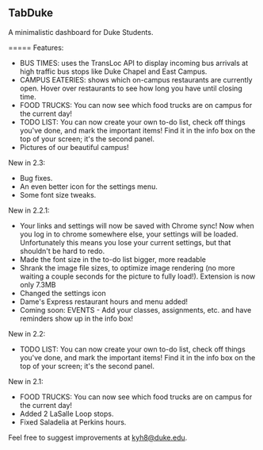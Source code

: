 ## TabDuke
A minimalistic dashboard for Duke Students.

=====
Features:
- BUS TIMES: uses the TransLoc API to display incoming bus arrivals at high traffic bus stops like Duke Chapel and East Campus.
- CAMPUS EATERIES: shows which on-campus restaurants are currently open. Hover over restaurants to see how long you have until closing time.
- FOOD TRUCKS: You can now see which food trucks are on campus for the current day!
- TODO LIST: You can now create your own to-do list, check off things you've done, and mark the important items! Find it in the info box on the top of your screen; it's the second panel.
- Pictures of our beautiful campus!

New in 2.3:
- Bug fixes.
- An even better icon for the settings menu.
- Some font size tweaks.

New in 2.2.1:
- Your links and settings will now be saved with Chrome sync! Now when you log in to chrome somewhere else, your settings will be loaded. Unfortunately this means you lose your current settings, but that shouldn't be hard to redo.
- Made the font size in the to-do list bigger, more readable
- Shrank the image file sizes, to optimize image rendering (no more waiting a couple seconds for the picture to fully load!). Extension is now only 7.3MB
- Changed the settings icon
- Dame's Express restaurant hours and menu added!
- Coming soon: EVENTS - Add your classes, assignments, etc. and have reminders show up in the info box!

New in 2.2:
- TODO LIST: You can now create your own to-do list, check off things you've done, and mark the important items! Find it in the info box on the top of your screen; it's the second panel.

New in 2.1:
- FOOD TRUCKS: You can now see which food trucks are on campus for the current day!
- Added 2 LaSalle Loop stops.
- Fixed Saladelia at Perkins hours.

Feel free to suggest improvements at kyh8@duke.edu.
